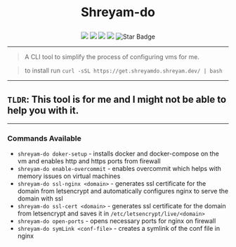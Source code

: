 # <p align=center> Shreyam-do </p>

<p align="center">
<img src=https://visitor-badge.glitch.me/badge?page_id=ShryeyamMaity.shreyam-do"/>
<img src="https://img.shields.io/github/license/ShreyamMaity/shreyam-do"/>
<img src="https://img.shields.io/github/stars/ShreyamMaity/shreyam-do"/>
<img src="https://img.shields.io/github/forks/ShreyamMaity/shreyam-do"/>
<img src="https://img.shields.io/static/v1?label=%F0%9F%8C%9F&message=If%20Useful&style=style=flat&color=BC4E99" alt="Star Badge"/>


---
> A CLI tool to simplify the process of configuring vms for me.  

> to install run `curl -sSL https://get.shreyamdo.shreyam.dev/ | bash`
---
## `TLDR`: This tool is for me and I might not be able to help you with it.


---
### Commands Available

- `shreyam-do doker-setup` - installs docker and docker-compose on the vm and enables http and https ports from firewall
- `shreyam-do enable-overcommit` - enables overcommit which helps with memory issues on virtual machines
- `shreyam-do ssl-nginx <domain>` - generates ssl certificate for the domain from letsencrypt and automatically configures nginx to serve the domain with ssl
- `shreyam-do ssl-cert <domain>` - generates ssl certificate for the domain from letsencrypt and saves it in `/etc/letsencrypt/live/<domain>`
- `shreyam-do open-ports` - opens necessary ports for nginx on firewall  
- `shreyam-do symLink <conf-file>` - creates a symlink of the conf file in nginx 